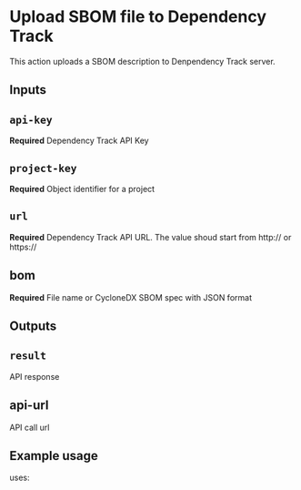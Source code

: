 # Upload SBOM file to Dependency Track

This action uploads a SBOM description to Denpendency Track server.

## Inputs

## `api-key`

**Required** Dependency Track API Key

## `project-key`

**Required** Object identifier for a project

## `url`

**Required** Dependency Track API URL. The value shoud start from http:// or https://

## bom

**Required** File name or CycloneDX SBOM spec with JSON format

## Outputs

## `result`

API response

## api-url

API call url

## Example usage

uses: 